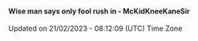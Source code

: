 #### Wise man says only fool rush in - McKidKneeKaneSir
Updated on 21/02/2023 - 08:12:09 (UTC) Time Zone
